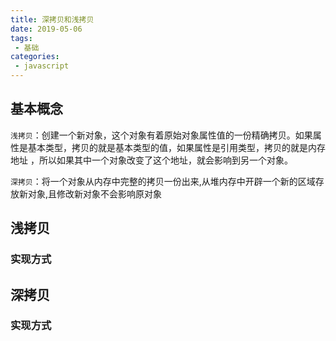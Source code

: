 ```yaml
---
title: 深拷贝和浅拷贝
date: 2019-05-06
tags:
 - 基础        
categories: 
 - javascript
---
```


## 基本概念

`浅拷贝`：创建一个新对象，这个对象有着原始对象属性值的一份精确拷贝。如果属性是基本类型，拷贝的就是基本类型的值，如果属性是引用类型，拷贝的就是内存地址 ，所以如果其中一个对象改变了这个地址，就会影响到另一个对象。

`深拷贝`：将一个对象从内存中完整的拷贝一份出来,从堆内存中开辟一个新的区域存放新对象,且修改新对象不会影响原对象
## 浅拷贝
### 实现方式
## 深拷贝
### 实现方式